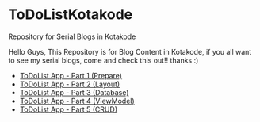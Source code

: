 # ToDoListKotakode
Repository for Serial Blogs in Kotakode

Hello Guys, This Repository is for Blog Content in Kotakode, if you all want to see my serial blogs, come and check this out!! thanks :)


* [ToDoList App - Part 1 (Prepare)](https://kotakode.com/blogs/3877/)
* [ToDoList App - Part 2 (Layout)](https://kotakode.com/blogs/3882/)
* [ToDoList App - Part 3 (Database)](https://kotakode.com/blogs/3901/)
* [ToDoList App - Part 4 (ViewModel)](https://kotakode.com/blogs/3902/)
* [ToDoList App - Part 5 (CRUD)](https://kotakode.com/blogs/3915/)
